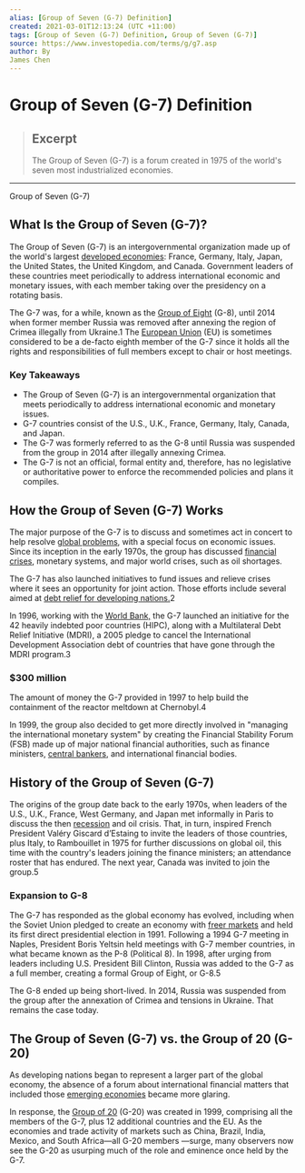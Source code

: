 ```yaml
---
alias: [Group of Seven (G-7) Definition]
created: 2021-03-01T12:13:24 (UTC +11:00)
tags: [Group of Seven (G-7) Definition, Group of Seven (G-7)]
source: https://www.investopedia.com/terms/g/g7.asp
author: By
James Chen
---
```


# Group of Seven (G-7) Definition

> ## Excerpt
> The Group of Seven (G-7) is a forum created in 1975 of the world's seven most industrialized economies.

---

Group of Seven (G-7)
## What Is the Group of Seven (G-7)?

The Group of Seven (G-7) is an intergovernmental organization made up of the world's largest [developed economies](https://www.investopedia.com/terms/d/developed-economy.asp): France, Germany, Italy, Japan, the United States, the United Kingdom, and Canada. Government leaders of these countries meet periodically to address international economic and monetary issues, with each member taking over the presidency on a rotating basis.

The G-7 was, for a while, known as the [Group of Eight](https://www.investopedia.com/terms/g/g8.asp) (G-8), until 2014 when former member Russia was removed after annexing the region of Crimea illegally from Ukraine.1 The [European Union](https://www.investopedia.com/terms/e/europeanunion.asp) (EU) is sometimes considered to be a de-facto eighth member of the G-7 since it holds all the rights and responsibilities of full members except to chair or host meetings.

### Key Takeaways

-   The Group of Seven (G-7) is an intergovernmental organization that meets periodically to address international economic and monetary issues.
-   G-7 countries consist of the U.S., U.K., France, Germany, Italy, Canada, and Japan.
-   The G-7 was formerly referred to as the G-8 until Russia was suspended from the group in 2014 after illegally annexing Crimea.
-   The G-7 is not an official, formal entity and, therefore, has no legislative or authoritative power to enforce the recommended policies and plans it compiles.

## How the Group of Seven (G-7) Works

The major purpose of the G-7 is to discuss and sometimes act in concert to help resolve [global problems](https://www.investopedia.com/terms/u/un-global-compact.asp), with a special focus on economic issues. Since its inception in the early 1970s, the group has discussed [financial crises](https://www.investopedia.com/terms/f/financial-crisis.asp), monetary systems, and major world crises, such as oil shortages.

The G-7 has also launched initiatives to fund issues and relieve crises where it sees an opportunity for joint action. Those efforts include several aimed at [debt relief for developing nations.](https://www.investopedia.com/articles/markets-economy/090616/5-countries-own-most-us-debt.asp)2

In 1996, working with the [World Bank,](https://www.investopedia.com/articles/world-bank-definition/) the G-7 launched an initiative for the 42 heavily indebted poor countries (HIPC), along with a Multilateral Debt Relief Initiative (MDRI), a 2005 pledge to cancel the International Development Association debt of countries that have gone through the MDRI program.3

### $300 million

The amount of money the G-7 provided in 1997 to help build the containment of the reactor meltdown at Chernobyl.4

In 1999, the group also decided to get more directly involved in "managing the international monetary system" by creating the Financial Stability Forum (FSB) made up of major national financial authorities, such as finance ministers, [central bankers](https://www.investopedia.com/articles/insights/082416/should-central-banks-be-independent.asp), and international financial bodies.

## History of the Group of Seven (G-7)

The origins of the group date back to the early 1970s, when leaders of the U.S., U.K., France, West Germany, and Japan met informally in Paris to discuss the then [recession](https://www.investopedia.com/terms/r/recession.asp) and oil crisis. That, in turn, inspired French President Valéry Giscard d’Estaing to invite the leaders of those countries, plus Italy, to Rambouillet in 1975 for further discussions on global oil, this time with the country's leaders joining the finance ministers; an attendance roster that has endured. The next year, Canada was invited to join the group.5

### Expansion to G-8

The G-7 has responded as the global economy has evolved, including when the Soviet Union pledged to create an economy with [freer markets](https://www.investopedia.com/terms/f/freemarket.asp) and held its first direct presidential election in 1991. Following a 1994 G-7 meeting in Naples, President Boris Yeltsin held meetings with G-7 member countries, in what became known as the P-8 (Political 8). In 1998, after urging from leaders including U.S. President Bill Clinton, Russia was added to the G-7 as a full member, creating a formal Group of Eight, or G-8.5

The G-8 ended up being short-lived. In 2014, Russia was suspended from the group after the annexation of Crimea and tensions in Ukraine. That remains the case today.

## The Group of Seven (G-7) vs. the Group of 20 (G-20)

As developing nations began to represent a larger part of the global economy, the absence of a forum about international financial matters that included those [emerging economies](https://www.investopedia.com/terms/e/emergingmarketeconomy.asp) became more glaring.

In response, the [Group of 20](https://www.investopedia.com/terms/g/g-20.asp) (G-20) was created in 1999, comprising all the members of the G-7, plus 12 additional countries and the EU. As the economies and trade activity of markets such as China, Brazil, India, Mexico, and South Africa—all G-20 members —surge, many observers now see the G-20 as usurping much of the role and eminence once held by the G-7.
